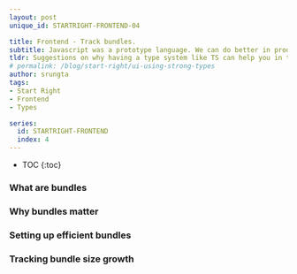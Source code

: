 ```yaml
---
layout: post
unique_id: STARTRIGHT-FRONTEND-04

title: Frontend - Track bundles.
subtitle: Javascript was a prototype language. We can do better in production.
tldr: Suggestions on why having a type system like TS can help you in the long run.
# permalink: /blog/start-right/ui-using-strong-types
author: srungta
tags: 
- Start Right
- Frontend
- Types

series: 
  id: STARTRIGHT-FRONTEND
  index: 4
---
```

* TOC
{:toc}

### What are bundles

### Why bundles matter

### Setting up efficient bundles

### Tracking bundle size growth